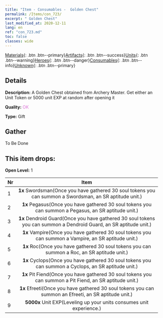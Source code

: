 ```yaml
---
title: "Item - Consumables -  Golden Chest"
permalink: /Items/con_723/
excerpt: " Golden Chest"
last_modified_at: 2020-12-11
lang: en
ref: "con_723.md"
toc: false
classes: wide
---
```

 [Materials](/Items/){: .btn .btn--primary}[Artifacts](/Items/Artifacts/){: .btn .btn--success}[Units](/Items/Units/){: .btn .btn--warning}[Heroes](/Items/Heroes/){: .btn .btn--danger}[Consumables](/Items/Consumables/){: .btn .btn--info}[Unknown](/Items/Unknown/){: .btn .btn--primary}

## Details
 **Description:** A Golden Chest obtained from Archery Master. Get either an Unit Token or 5000 unit EXP at random after opening it

 **Quality:** <span style="color: #DA70D6">OK</span>

 **Type:** Gift

## Gather

  To Be Done

## This item drops:

 **Open Level:** 1

  | Nr |      Item    |
  |:---|:------------:|
  | 1 |  **1x** Swordsman(Once you have gathered 30 soul tokens you can summon a Swordsman, an SR aptitude unit.) | 
  | 2 |  **1x** Pegasus(Once you have gathered 30 soul tokens you can summon a Pegasus, an SR aptitude unit.) | 
  | 3 |  **1x** Dendroid Guard(Once you have gathered 30 soul tokens you can summon a Dendroid Guard, an SR aptitude unit.) | 
  | 4 |  **1x** Vampire(Once you have gathered 30 soul tokens you can summon a Vampire, an SR aptitude unit.) | 
  | 5 |  **1x** Roc(Once you have gathered 30 soul tokens you can summon a Roc, an SR aptitude unit.) | 
  | 6 |  **1x** Cyclops(Once you have gathered 30 soul tokens you can summon a Cyclops, an SR aptitude unit.) | 
  | 7 |  **1x** Pit Fiend(Once you have gathered 30 soul tokens you can summon a Pit Fiend, an SR aptitude unit.) | 
  | 8 |  **1x** Efreeti(Once you have gathered 30 soul tokens you can summon an Efreeti, an SR aptitude unit.) | 
  | 9 |  **5000x** Unit EXP(Leveling up your units consumes unit experience.) | 
